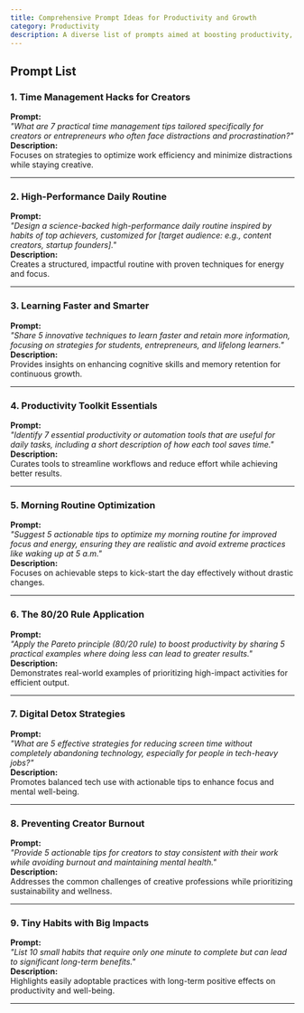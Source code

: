 ```yaml
---
title: Comprehensive Prompt Ideas for Productivity and Growth  
category: Productivity  
description: A diverse list of prompts aimed at boosting productivity, mastering routines, and fostering healthy habits, tailored to creators, entrepreneurs, and lifelong learners.  
---
```


## Prompt List  

### **1. Time Management Hacks for Creators**  
**Prompt:**  
*"What are 7 practical time management tips tailored specifically for creators or entrepreneurs who often face distractions and procrastination?"*  
**Description:**  
Focuses on strategies to optimize work efficiency and minimize distractions while staying creative.  

---

### **2. High-Performance Daily Routine**  
**Prompt:**  
*"Design a science-backed high-performance daily routine inspired by habits of top achievers, customized for [target audience: e.g., content creators, startup founders]."*  
**Description:**  
Creates a structured, impactful routine with proven techniques for energy and focus.  

---

### **3. Learning Faster and Smarter**  
**Prompt:**  
*"Share 5 innovative techniques to learn faster and retain more information, focusing on strategies for students, entrepreneurs, and lifelong learners."*  
**Description:**  
Provides insights on enhancing cognitive skills and memory retention for continuous growth.  

---

### **4. Productivity Toolkit Essentials**  
**Prompt:**  
*"Identify 7 essential productivity or automation tools that are useful for daily tasks, including a short description of how each tool saves time."*  
**Description:**  
Curates tools to streamline workflows and reduce effort while achieving better results.  

---

### **5. Morning Routine Optimization**  
**Prompt:**  
*"Suggest 5 actionable tips to optimize my morning routine for improved focus and energy, ensuring they are realistic and avoid extreme practices like waking up at 5 a.m."*  
**Description:**  
Focuses on achievable steps to kick-start the day effectively without drastic changes.  

---

### **6. The 80/20 Rule Application**  
**Prompt:**  
*"Apply the Pareto principle (80/20 rule) to boost productivity by sharing 5 practical examples where doing less can lead to greater results."*  
**Description:**  
Demonstrates real-world examples of prioritizing high-impact activities for efficient output.  

---

### **7. Digital Detox Strategies**  
**Prompt:**  
*"What are 5 effective strategies for reducing screen time without completely abandoning technology, especially for people in tech-heavy jobs?"*  
**Description:**  
Promotes balanced tech use with actionable tips to enhance focus and mental well-being.  

---

### **8. Preventing Creator Burnout**  
**Prompt:**  
*"Provide 5 actionable tips for creators to stay consistent with their work while avoiding burnout and maintaining mental health."*  
**Description:**  
Addresses the common challenges of creative professions while prioritizing sustainability and wellness.  

---

### **9. Tiny Habits with Big Impacts**  
**Prompt:**  
*"List 10 small habits that require only one minute to complete but can lead to significant long-term benefits."*  
**Description:**  
Highlights easily adoptable practices with long-term positive effects on productivity and well-being.  

---
